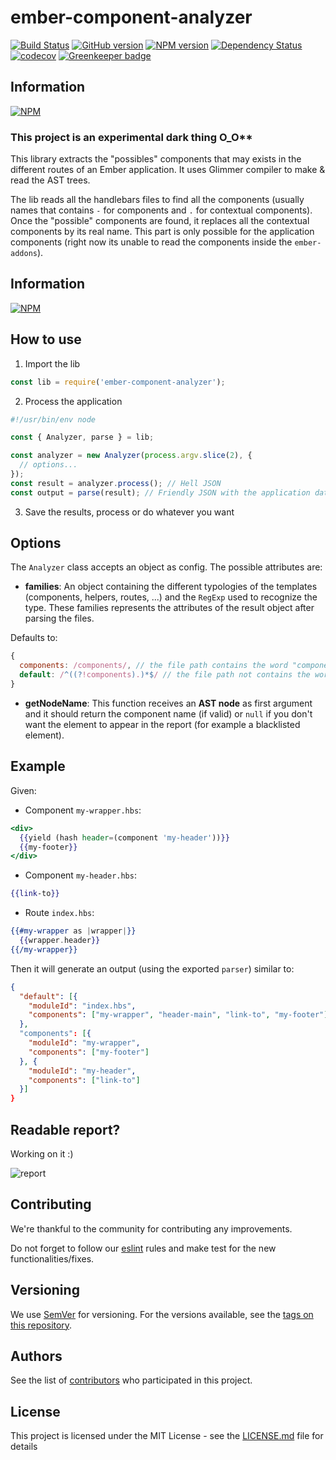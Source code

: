 # ember-component-analyzer

[![Build Status](https://travis-ci.org/BBVAEngineering/ember-component-analyzer.svg?branch=master)](https://travis-ci.org/BBVAEngineering/ember-component-analyzer)
[![GitHub version](https://badge.fury.io/gh/BBVAEngineering%2Fember-component-analyzer.svg)](https://badge.fury.io/gh/BBVAEngineering%2Fember-component-analyzer)
[![NPM version](https://badge.fury.io/js/ember-component-analyzer.svg)](https://badge.fury.io/js/ember-component-analyzer)
[![Dependency Status](https://david-dm.org/BBVAEngineering/ember-component-analyzer.svg)](https://david-dm.org/BBVAEngineering/ember-component-analyzer)
[![codecov](https://codecov.io/gh/BBVAEngineering/ember-component-analyzer/branch/master/graph/badge.svg)](https://codecov.io/gh/BBVAEngineering/ember-component-analyzer)
[![Greenkeeper badge](https://badges.greenkeeper.io/BBVAEngineering/ember-component-analyzer.svg)](https://greenkeeper.io/)

## Information

[![NPM](https://nodei.co/npm/ember-component-analyzer.png?downloads=true&downloadRank=true)](https://nodei.co/npm/ember-component-analyzer/)

### This project is an experimental dark thing O_O**

This library extracts the "possibles" components that may exists in the different routes
of an Ember application. It uses Glimmer compiler to make & read the AST trees.

The lib reads all the handlebars files to find all the components (usually names that
contains `-` for components and `.` for contextual components).
Once the "possible" components are found, it replaces all the contextual components by
its real name. This part is only possible for the application components (right now its unable to read the components
inside the `ember-addons`).

## Information

[![NPM](https://nodei.co/npm/ember-component-analyzer.png?downloads=true&downloadRank=true)](https://nodei.co/npm/ember-component-analyzer/)

## How to use

1. Import the lib

```js
const lib = require('ember-component-analyzer');
```

2. Process the application

```js
#!/usr/bin/env node

const { Analyzer, parse } = lib;

const analyzer = new Analyzer(process.argv.slice(2), {
  // options...
});
const result = analyzer.process(); // Hell JSON
const output = parse(result); // Friendly JSON with the application data
```

3. Save the results, process or do whatever you want

## Options

The `Analyzer` class accepts an object as config. The possible attributes are:

- **families**: An object containing the different typologies of the templates
(components, helpers, routes, ...) and the `RegExp` used to recognize the type.
These families represents the attributes of the result object after parsing
the files.

Defaults to:

```javascript
{
  components: /components/, // the file path contains the word "components"
  default: /^((?!components).)*$/ // the file path not contains the word "components"
}
```

- **getNodeName**: This function receives an **AST node** as first argument and
it should return the component name (if valid) or `null` if you don't want
the element to appear in the report (for example a blacklisted element).

## Example

Given:

- Component `my-wrapper.hbs`:

```handlebars
<div>
  {{yield (hash header=(component 'my-header'))}}
  {{my-footer}}
</div>
```

- Component `my-header.hbs`:

```handlebars
{{link-to}}
```

- Route `index.hbs`:

```handlebars
{{#my-wrapper as |wrapper|}}
  {{wrapper.header}}
{{/my-wrapper}}
```

Then it will generate an output (using the exported `parser`) similar to:

```json
{
  "default": [{
    "moduleId": "index.hbs",
    "components": ["my-wrapper", "header-main", "link-to", "my-footer"]
  },
  "components": [{
    "moduleId": "my-wrapper",
    "components": ["my-footer"]
  }, {
    "moduleId": "my-header",
    "components": ["link-to"]
  }]
}
```

## Readable report?

Working on it :)

![report](https://cdn.pbrd.co/images/GKXhxwx.png)

## Contributing

We're thankful to the community for contributing any improvements.

Do not forget to follow our [eslint](https://github.com/BBVAEngineering/javascript/tree/master/eslint-config-bbva) rules and make test for the new functionalities/fixes.

## Versioning

We use [SemVer](http://semver.org/) for versioning. For the versions available, see the [tags on this repository](https://github.com/BBVAEngineering/ember-storages/tags).

## Authors

See the list of [contributors](https://github.com/BBVAEngineering/ember-storages/graphs/contributors) who participated in this project.

## License

This project is licensed under the MIT License - see the [LICENSE.md](LICENSE.md) file for details
